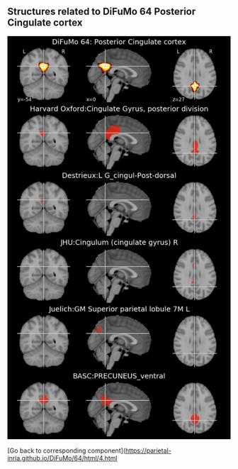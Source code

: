 


## Structures related to DiFuMo 64 Posterior Cingulate cortex

![4](4.jpg "Structures related to DiFuMo 64 Posterior Cingulate cortex")

[Go back to corresponding component](https://parietal-inria.github.io/DiFuMo/64/html/4.html